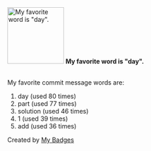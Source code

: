 <img src="https://my-badges.github.io/my-badges/favorite-word.png" alt="My favorite word is &quot;day&quot;." title="My favorite word is &quot;day&quot;." width="128">
<strong>My favorite word is &quot;day&quot;.</strong>
<br><br>

My favorite commit message words are:

1. day (used 80 times)
2. part (used 77 times)
3. solution (used 46 times)
4. 1 (used 39 times)
5. add (used 36 times)


Created by <a href="https://github.com/my-badges/my-badges">My Badges</a>